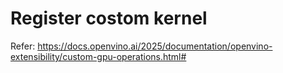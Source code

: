 # Register costom kernel

Refer: https://docs.openvino.ai/2025/documentation/openvino-extensibility/custom-gpu-operations.html#

